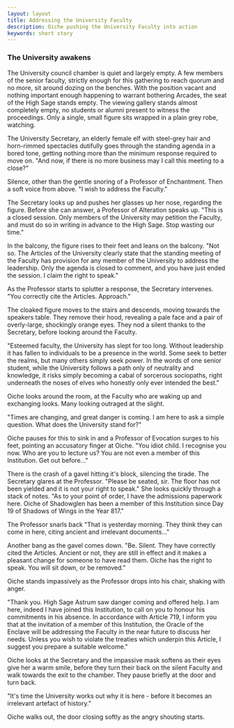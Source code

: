 ```yaml
---
layout: layout
title: Addressing the University Faculty
description: Oiche pushing the University Faculty into action
keywords: short story
---
```


### The University awakens

The University council chamber is quiet and largely empty. A few members of the senior faculty, strictly enough for this gathering to reach quorum and no more, sit around dozing on the benches. With the position vacant and nothing important enough happening to warrant bothering Arcades, the seat of the High Sage stands empty. The viewing gallery stands almost completely empty, no students or alumni present to witness the proceedings. Only a single, small figure sits wrapped in a plain grey robe, watching.

The University Secretary, an elderly female elf with steel-grey hair and horn-rimmed spectacles dutifully goes through the standing agenda in a bored tone, getting nothing more than the minimum response required to move on. "And now, if there is no more business may I call this meeting to a close?"

Silence, other than the gentle snoring of a Professor of Enchantment. Then a soft voice from above. "I wish to address the Faculty."

The Secretary looks up and pushes her glasses up her nose, regarding the figure. Before she can answer, a Professor of Alteration speaks up. "This is a closed session. Only members of the University may petition the Faculty, and must do so in writing in advance to the High Sage. Stop wasting our time."

In the balcony, the figure rises to their feet and leans on the balcony. "Not so. The Articles of the University clearly state that the standing meeting of the Faculty has provision for any member of the University to address the leadership. Only the agenda is closed to comment, and you have just ended the session. I claim the right to speak."

As the Professor starts to splutter a response, the Secretary intervenes. "You correctly cite the Articles. Approach."

The cloaked figure moves to the stairs and descends, moving towards the speakers table. They remove their hood, revealing a pale face and a pair of overly-large, shockingly orange eyes. They nod a silent thanks to the Secretary, before looking around the Faculty.

"Esteemed faculty, the University has slept for too long. Without leadership it has fallen to individuals to be a presence in the world. Some seek to better the realms, but many others simply seek power. In the words of one senior student, while the University follows a path only of neutrality and knowledge, it risks simply becoming a cabal of sorcerous sociopaths, right underneath the noses of elves who honestly only ever intended the best."

Oiche looks around the room, at the Faculty who are waking up and exchanging looks. Many looking outraged at the slight.

"Times are changing, and great danger is coming. I am here to ask a simple question. What does the University stand for?"

Oiche pauses for this to sink in and a Professor of Evocation surges to his feet, pointing an accusatory finger at Oiche. "You idiot child. I recognise you now. Who are you to lecture us? You are not even a member of this Institution. Get out before..."

There is the crash of a gavel hitting it's block, silencing the tirade. The Secretary glares at the Professor. "Please be seated, sir. The floor has not been yielded and it is not your right to speak." She looks quickly through a stack of notes. "As to your point of order, I have the admissions paperwork here. Oiche of Shadowglen has been a member of this Institution since Day 19 of Shadows of Wings in the Year 817."

The Professor snarls back "That is yesterday morning. They think they can come in here, citing ancient and irrelevant documents..."

Another bang as the gavel comes down. "Be. Silent. They have correctly cited the Articles. Ancient or not, they are still in effect and it makes a pleasant change for someone to have read them. Oiche has the right to speak. You will sit down, or be removed."

Oiche stands impassively as the Professor drops into his chair, shaking with anger.

"Thank you. High Sage Astrum saw danger coming and offered help. I am here, indeed I have joined this Institution, to call on you to honour his commitments in his absence. In accordance with Article 719, I inform you that at the invitation of a member of this Institution, the Oracle of the Enclave will be addressing the Faculty in the near future to discuss her needs. Unless you wish to violate the treaties which underpin this Article, I suggest you prepare a suitable welcome."

Oiche looks at the Secretary and the impassive mask softens as their eyes give her a warm smile, before they turn their back on the silent Faculty and walk towards the exit to the chamber. They pause briefly at the door and turn back.

"It's time the University works out why it is here - before it becomes an irrelevant artefact of history."

Oiche walks out, the door closing softly as the angry shouting starts.
